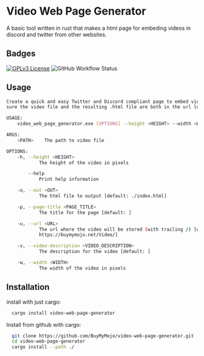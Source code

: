 # Video Web Page Generator

A basic tool written in rust that makes a html page for embeding videos in discord and twitter from other websites.


## Badges

[![GPLv3 License](https://img.shields.io/badge/License-GPL%20v2-yellow.svg)](https://choosealicense.com/licenses/gpl-2.0//)
![GitHub Workflow Status](https://img.shields.io/github/workflow/status/BuyMyMojo/video-web-page-generator/Rust)

## Usage

```bash
Create a quick and easy Twitter and Discord compliant page to embed videos in those platforms. Make
sure the video file and the resulting .html file are both in the url location you specifiy

USAGE:
    video_web_page_generator.exe [OPTIONS] --height <HEIGHT> --width <WIDTH> <PATH>

ARGS:
    <PATH>    The path to video file

OPTIONS:
    -h, --height <HEIGHT>
            The height of the video in pixels

        --help
            Print help information

    -o, --out <OUT>
            The html file to output [default: ./index.html]

    -p, --page-title <PAGE_TITLE>
            The title for the page [default: ]

    -u, --url <URL>
            The url where the video will be stored (with trailing /) [default:
            https://buymymojo.net/Video/]

    -v, --video-description <VIDEO_DESCRIPTION>
            The description for the video [default: ]

    -w, --width <WIDTH>
            The width of the video in pixels
```

## Installation

install with just cargo:

```bash
  cargo install video-web-page-generator
```

Install from github with cargo:

```bash
  git clone https://github.com/BuyMyMojo/video-web-page-generator.git
  cd video-web-page-generator
  cargo install --path ./
```
